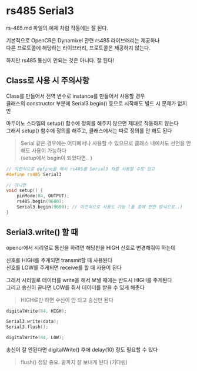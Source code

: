 # rs485 Serial3  
rs-485.md 파일의 예제 처럼 작동에는 잘 된다.   

기본적으로 OpenCR은 Dynamixel 관련 rs485 라이브러리는 제공하나  
다른 프로토콜에 해당하는 라이브러리, 프로토콜은 제공하지 않는다.   

하지만 rs485 통신이 안되는 것은 아니다. 잘 된다!

## Class로 사용 시 주의사항
Class를 만들어서 전역 변수로 instance를 만들어서 사용할 경우   
클래스의 constructor 부분에 Serial3.begin() 등으로 시작해도 빌드 시 문제가 없지만   

아두이노 스타일의 setup() 함수에 정의를 해주지 않으면 제대로 작동하지 않는다   
그래서 setup() 함수에 정의를 해주고, 클래스에서는 따로 정의를 안 해도 된다   

> Serial 같은 경우에는 어디에서나 사용할 수 있으므로 클래스 내에서도 선언을 안해도 사용이 가능하다    
(setup에서 begin이 되었다면.. )   


```cpp
// 이런식으로 define을 해서 rs485를 Serial3 처럼 사용할 수도 있고 
#define rs485 Serial3

// 아니면 
void setup() {
    pinMode(84, OUTPUT);
    rs485.begin(9600): 
    Serial3.begin(9600); // 이런식으로 사용도 가능 (둘 중에 편한 방식으로..)
}

```

## Serial3.write() 할 때 
opencr에서 시리얼로 통신을 하려면  해당핀을 HIGH 신호로 변경해줘야 하는데   

신호를 HIGH를 주게되면 transmit할 때 사용된다   
신호를 LOW를 주게되면 receive를 할 때 사용이 된다   

그래서 시리얼로 데이터를 write을 해서 보낼 때에는 반드시 HIGH를 주게된다   
그리고 송신이 끝나면 LOW를 줘서 데이터를 받을 수 있게 해준다   

> HIGH로만 하면 수신이 안 되고 송신만 된다   

```cpp
digitalWrite(84, HIGH);

Serial3.write(data);
Serial3.flush();

digitalWrite(84, LOW);
```

송신이 잘 안된다면 digitalWrite() 후에 delay(10) 정도 필요할 수 있다   

> flush() 정말 중요. 끝까지 잘 보내게 된다 (기다림)  





